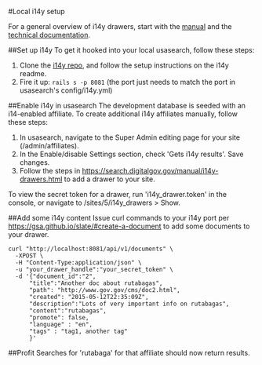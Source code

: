 #Local i14y setup

For a general overview of i14y drawers, start with the
[manual](https://search.digitalgov.gov/manual/i14y-drawers.html) and the
[technical documentation](https://gsa.github.io/slate).

##Set up i14y
To get it hooked into your local usasearch, follow these steps:

1. Clone the [i14y repo](https://github.com/GSA/i14y), and follow the
   setup instructions on the i14y readme.
1. Fire it up: `rails s -p 8081` (the port just needs to match the port in
   usasearch's config/i14y.yml)

##Enable i14y in usasearch
The development database is seeded with an i14-enabled affiliate. To
create additional i14y affiliates manually, follow these steps:
1. In usasearch, navigate to the Super Admin editing page for your site (/admin/affiliates).
1. In the Enable/disable Settings section, check 'Gets i14y results'.
   Save changes.
1. Follow the steps in https://search.digitalgov.gov/manual/i14y-drawers.html to add a drawer to your site.

To view the secret token for a drawer, run 'i14y_drawer.token' in the
console, or navigate to /sites/5/i14y_drawers > Show.

##Add some i14y content
Issue curl commands to your i14y port per https://gsa.github.io/slate/#create-a-document to
add some documents to your drawer.
```
curl "http://localhost:8081/api/v1/documents" \
  -XPOST \
  -H "Content-Type:application/json" \
  -u "your_drawer_handle":"your_secret_token" \
  -d '{"document_id":"2",
      "title":"Another doc about rutabagas",
      "path": "http://www.gov.gov/cms/doc2.html",
      "created": "2015-05-12T22:35:09Z",
      "description":"Lots of very important info on rutabagas",
      "content":"rutabagas",
      "promote": false,
      "language" : "en",
      "tags" : "tag1, another tag"
      }'
```

##Profit
Searches for 'rutabaga' for that affiliate should now return results.
